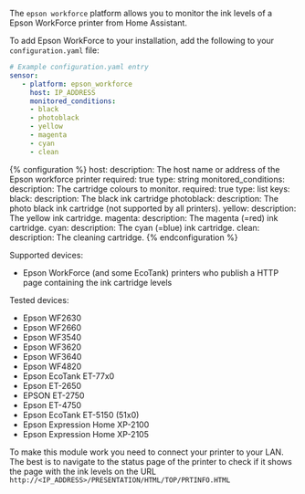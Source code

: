 The `epson workforce` platform allows you to monitor the ink levels of a Epson WorkForce printer from Home
Assistant.

To add Epson WorkForce to your installation, add the following to your `configuration.yaml` file:

```yaml
# Example configuration.yaml entry
sensor:
   - platform: epson_workforce
     host: IP_ADDRESS
     monitored_conditions:
     - black
     - photoblack
     - yellow
     - magenta
     - cyan
     - clean
```

{% configuration %}
host:
  description: The host name or address of the Epson workforce printer
  required: true
  type: string
monitored_conditions:
  description: The cartridge colours to monitor.
  required: true
  type: list
  keys:
    black:
      description: The black ink cartridge
    photoblack:
      description: The photo black ink cartridge (not supported by all printers).
    yellow:
      description: The yellow ink cartridge.
    magenta:
      description: The magenta (=red) ink cartridge.
    cyan:
      description: The cyan (=blue) ink cartridge.
    clean:
      description: The cleaning cartridge.
{% endconfiguration %}

Supported devices:

- Epson WorkForce (and some EcoTank) printers who publish a HTTP page containing the ink cartridge levels

Tested devices:

- Epson WF2630
- Epson WF2660
- Epson WF3540
- Epson WF3620
- Epson WF3640
- Epson WF4820
- Epson EcoTank ET-77x0
- Epson ET-2650
- EPSON ET-2750
- Epson ET-4750
- Epson EcoTank ET-5150 (51x0)
- Epson Expression Home XP-2100
- Epson Expression Home XP-2105

To make this module work you need to connect your printer to your LAN.
The best is to navigate to the status page of the printer to check if it shows the page with the ink levels on the URL `http://<IP_ADDRESS>/PRESENTATION/HTML/TOP/PRTINFO.HTML`
